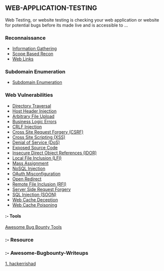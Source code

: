 ## WEB-APPLICATION-TESTING
Web Testing, or website testing is checking your web application or website for potential bugs before its made live and is accessible to ...

### Reconnaissance
* <a href="https://github.com/hackone103/WEB-APPLICATION-TESTING/tree/main/main/Recon">Information Gathering</a>
* <a href="https://github.com/hackone103/WEB-APPLICATION-TESTING/blob/main/main/Recon/main/etc/Scope.md">Scope Based Recon</a>
* <a href="https://github.com/hackone103/WEB-APPLICATION-TESTING/blob/main/main/Recon/main/etc/WebSite.md">Web Links</a>
   

### Subdomain Enumeration   
* <a href="https://github.com/hackone103/WEB-APPLICATION-TESTING/blob/main/main/Subdomain%20Enumeration/Subdomain-Enum.md">Subdomain Enumeration</a>

### Web Vulnerabilities
* <a href="https://github.com/hackone103/WEB-APPLICATION-TESTING/tree/main/main/Web-Vulnerabilities/Directory%20Traversal">Directory Traversal</a>
* <a href="https://github.com/hackone103/WEB-APPLICATION-TESTING/blob/main/main/Web-Vulnerabilities/Host%20Header%20Injection/Host%20Header%20Injection.md">Host Header Injection</a>
* <a href="">Arbitrary File Upload</a>
* <a href="">Business Logic Errors</a>
* <a href="">CRLF Injection</a>
* <a href="">Cross Site Request Forgery (CSRF)</a>
* <a href="">Cross Site Scripting (XSS)</a>
* <a href="">Denial of Service (DoS)</a>
* <a href="">Exposed Source Code</a>
* <a href="">Insecure Direct Object References (IDOR)</a>
* <a href="">Local File Inclusion (LFI)</a>
* <a href="">Mass Assignment</a>
* <a href="">NoSQL Injection</a>
* <a href="">OAuth Misconfiguration</a>
* <a href="">Open Redirect</a>
* <a href="">Remote File Inclusion (RFI)</a>
* <a href="">Server Side Request Forgery</a>
* <a href="">SQL Injection (SOON)</a>
* <a href="">Web Cache Deception</a>
* <a href="">Web Cache Poisoning</a>










#### :- Tools
<a href="https://github.com/vavkamil/awesome-bugbounty-tools#Subdomain-Enumeration">Awesome Bug Bounty Tools</a>




### :- Resource 




### :- Awesome-Bugbounty-Writeups
  <a href="https://github.com/hackerrishad/Awesome-Bugbounty-Writeups">1. hackerrishad</a>
